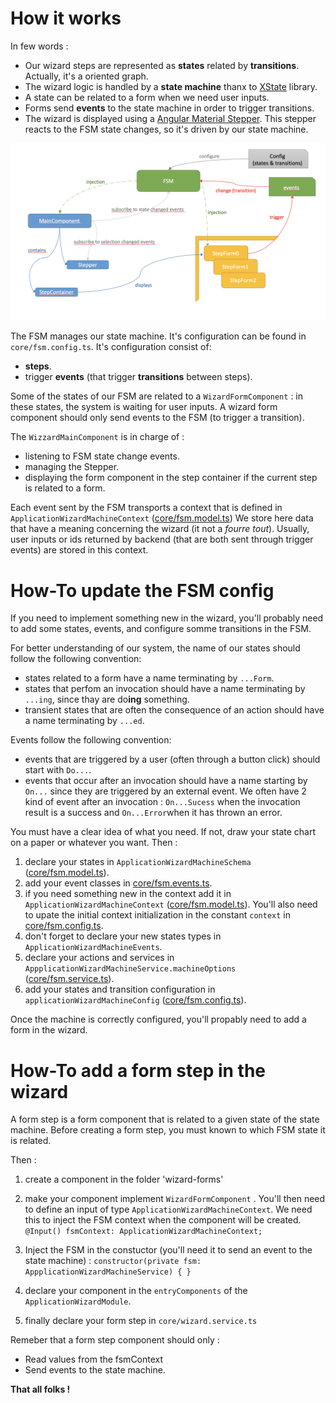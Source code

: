 # How it works

In few words :
* Our wizard steps are represented as **states** related by **transitions**. Actually, it's a oriented graph.
* The wizard logic is handled by a **state machine** thanx to [XState](https://xstate.js.org) library.
* A state can be related to a form when we need user inputs.
* Forms send **events** to the state machine in order to trigger transitions.
* The wizard is displayed using a [Angular Material Stepper](https://material.angular.io/components/stepper). This stepper reacts to the FSM state changes, so it's driven by our state machine.

![WizardArchitecture](readme-wizard-arch.png)

The FSM manages our state machine. It's configuration can be found in `core/fsm.config.ts`.
It's configuration consist of:
* **steps**.
* trigger **events** (that trigger **transitions** between steps).

Some of the states of our FSM are related to a `WizardFormComponent` : in these states, the system is waiting for user inputs.
A wizard form component should only send events to the FSM (to trigger a transition).

The `WizzardMainComponent` is in charge of :
* listening to FSM state change events.
* managing the Stepper.
* displaying the form component in the step container if the current step is related to a form.

Each event sent by the FSM transports a context that is defined in ``ApplicationWizardMachineContext`` ([core/fsm.model.ts](src/main/webapp/app/features/application-wizard/core/fsm.model.ts))
We store here data that have a meaning concerning the wizard (it not a _fourre tout_). Usually, user inputs or ids returned by backend (that are both sent through trigger events) are stored in this context.

# How-To update the FSM config

If you need to implement something new in the wizard, you'll probably need to add some states, events, and configure somme transitions in the FSM.

For better understanding of our system, the name of our states should follow the following convention:
* states related to a form have a name terminating by `...Form`.
* states that perfom an invocation should have a name terminating by `...ing`, since thay are do**ing** something.
* transient states that are often the consequence of an action should have a name terminating by `...ed`.

Events follow the following convention:
* events that are triggered by a user (often through a button click) should start with `Do...`.
* events that occur after an invocation should have a name starting by `On...` since they are triggered by an external event. We often have 2 kind of event after an invocation : `On...Sucess` when the invocation result is a success and `On...Error`when it has thrown an error. 

You must have a clear idea of what you need. If not, draw your state chart on a paper or whatever you want. Then :

1. declare your states in ``ApplicationWizardMachineSchema`` ([core/fsm.model.ts](src/main/webapp/app/features/application-wizard/core/fsm.model.ts)).
2. add your event classes in [core/fsm.events.ts](src/main/webapp/app/features/application-wizard/core/fsm.events.ts).
3. if you need something new in the context add it in ``ApplicationWizardMachineContext`` ([core/fsm.model.ts](src/main/webapp/app/features/application-wizard/core/fsm.model.ts)). You'll also need to upate the initial context initialization in the constant ``context`` in [core/fsm.config.ts](src/main/webapp/app/features/application-wizard/core/fsm.config.ts).
4. don't forget to declare your new states types in ``ApplicationWizardMachineEvents``.
5. declare your actions and services in ``AppplicationWizardMachineService.machineOptions`` ([core/fsm.service.ts](src/main/webapp/app/features/application-wizard/core/fsm.service.ts)).
6. add your states and transition configuration in ``applicationWizardMachineConfig`` ([core/fsm.config.ts](src/main/webapp/app/features/application-wizard/core/fsm.config.ts)). 

Once the machine is correctly configured, you'll propably need to add a form in the wizard.

# How-To add a form step in the wizard

A form step is a form component that is related to a given state of the state machine.
Before creating a form step, you must known to which FSM state it is related. 

Then :

1. create a component in the folder 'wizard-forms'
2. make your component implement ``WizardFormComponent`` . You'll then need to define an input of type ``ApplicationWizardMachineContext``. We need this to inject the FSM context when the component will be created.
`@Input() fsmContext: ApplicationWizardMachineContext;`

3. Inject the FSM in the constuctor (you'll need it to send an event to the state machine) :
`constructor(private fsm: AppplicationWizardMachineService) { }`
 
4. declare your component in the ``entryComponents`` of the ``ApplicationWizardModule``.
5. finally declare your form step in ``core/wizard.service.ts``

Remeber that a form step component should only :
* Read values from the fsmContext
* Send events to the state machine.

**That all folks !**
